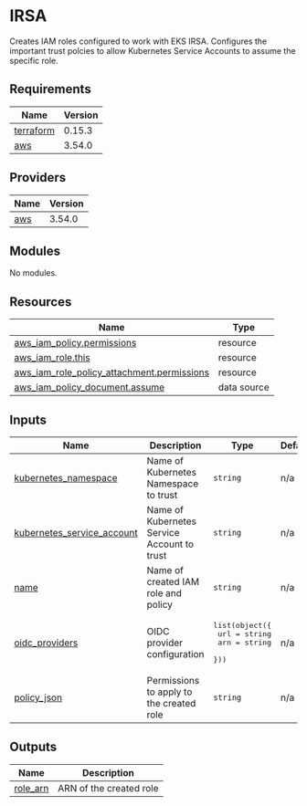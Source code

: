 # IRSA

Creates IAM roles configured to work with EKS IRSA.
Configures the important trust polcies to allow Kubernetes Service Accounts
to assume the specific role.

## Requirements

| Name | Version |
|------|---------|
| <a name="requirement_terraform"></a> [terraform](#requirement\_terraform) | 0.15.3 |
| <a name="requirement_aws"></a> [aws](#requirement\_aws) | 3.54.0 |

## Providers

| Name | Version |
|------|---------|
| <a name="provider_aws"></a> [aws](#provider\_aws) | 3.54.0 |

## Modules

No modules.

## Resources

| Name | Type |
|------|------|
| [aws_iam_policy.permissions](https://registry.terraform.io/providers/hashicorp/aws/3.54.0/docs/resources/iam_policy) | resource |
| [aws_iam_role.this](https://registry.terraform.io/providers/hashicorp/aws/3.54.0/docs/resources/iam_role) | resource |
| [aws_iam_role_policy_attachment.permissions](https://registry.terraform.io/providers/hashicorp/aws/3.54.0/docs/resources/iam_role_policy_attachment) | resource |
| [aws_iam_policy_document.assume](https://registry.terraform.io/providers/hashicorp/aws/3.54.0/docs/data-sources/iam_policy_document) | data source |

## Inputs

| Name | Description | Type | Default | Required |
|------|-------------|------|---------|:--------:|
| <a name="input_kubernetes_namespace"></a> [kubernetes\_namespace](#input\_kubernetes\_namespace) | Name of Kubernetes Namespace to trust | `string` | n/a | yes |
| <a name="input_kubernetes_service_account"></a> [kubernetes\_service\_account](#input\_kubernetes\_service\_account) | Name of Kubernetes Service Account to trust | `string` | n/a | yes |
| <a name="input_name"></a> [name](#input\_name) | Name of created IAM role and policy | `string` | n/a | yes |
| <a name="input_oidc_providers"></a> [oidc\_providers](#input\_oidc\_providers) | OIDC provider configuration | <pre>list(object({<br>    url = string<br>    arn = string<br>  }))</pre> | n/a | yes |
| <a name="input_policy_json"></a> [policy\_json](#input\_policy\_json) | Permissions to apply to the created role | `string` | n/a | yes |

## Outputs

| Name | Description |
|------|-------------|
| <a name="output_role_arn"></a> [role\_arn](#output\_role\_arn) | ARN of the created role |

